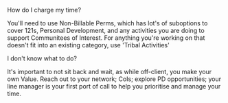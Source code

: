 How do I charge my time? 

You'll need to use Non-Billable Perms, which has lot's of suboptions to cover 121s, Personal Development, and any activities you are doing to support Communitees of Interest. For anything you're working on that doesn't fit into an existing category, use 'Tribal Activities'


I don't know what to do?

It's important to not sit back and wait, as while off-client, you make your own Value. Reach out to your network; CoIs; explore PD opportunities; your line manager is your first port of call to help you prioritise and manage your time. 

